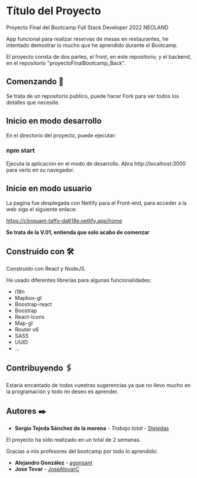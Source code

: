 # Título del Proyecto

Proyecto Final del Bootcamp Full Stack Developer 2022 NEOLAND

App funcional para realizar reservas de mesas en restaurantes, he intentado demostrar lo mucho que he aprendido durante el Bootcamp.

El proyecto consta de dos partes, el front, en este repositorio; y el backend, en el repositorio "proyectoFinalBootcamp_Back".

## Comenzando 🚀

Se trata de un repositorio publico, puede hacer Fork para ver todos los detalles que necesite. 

## Inicio en modo desarrollo

En el directorio del proyecto, puede ejecutar:

### npm start

Ejecuta la aplicación en el modo de desarrollo.
Abra http://localhost:3000 para verlo en su navegador.

## Inicie en modo usuario

La pagina fue desplegada con Netlify para el Front-end, para acceder a la web siga el siguiente enlace:

https://clinquant-taffy-da618e.netlify.app/home

**Se trata de la V.01, entienda que solo acabo de comenzar**

## Construido con 🛠️

Construido con React y NodeJS.

He usado diferentes librerías para algunas funcionalidades:
- i18n
- Mapbox-gl
- Boostrap-react
- Boostrap
- React-Icons
- Map-gl
- Router v6
- SASS
- UUID
- ...


## Contribuyendo 🖇️

Estaría encantado de todas vuestras sugerencias ya que no llevo mucho en la programación y todo mi deseo es aprender.

## Autores ✒️

* **Sergio Tejeda Sánchez de la morena** - *Trabajo total* - [Stejedas](https://github.com/Stejedas)

El proyecto ha sido realizado en un total de 2 semanas.

Gracias a mis profesores del bootcamp por todo lo aprendido:
* **Alejandro González** - [agonsant](https://github.com/agonsant)
* **Jose Tovar** - [JoseAtovarC](https://github.com/JoseAtovarC)